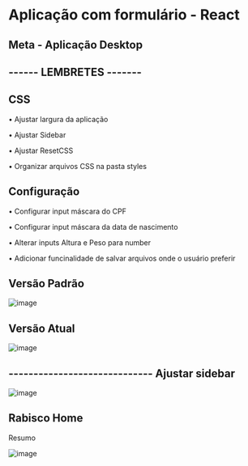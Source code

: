 # Aplicação com formulário - React

## Meta - Aplicação Desktop 

## ------ LEMBRETES -------

## CSS
<p> • Ajustar largura da aplicação </p>
<p> • Ajustar Sidebar </p>
<p> • Ajustar ResetCSS </p>
<p> • Organizar arquivos CSS na pasta styles </p>

## Configuração
<p> • Configurar input máscara do CPF </p>
<p> • Configurar input máscara da data de nascimento </p>
<p> • Alterar inputs Altura e Peso para number </p>
<p> • Adicionar funcinalidade de salvar arquivos onde o usuário preferir </p>

## Versão Padrão 

![image](https://user-images.githubusercontent.com/66530386/159654026-eddaf007-32ff-480f-975d-b1fc0ceff7cf.png)

## Versão Atual

![image](https://user-images.githubusercontent.com/66530386/160307484-d0eaf50b-1a9b-4f38-9b1f-6968ff9988d9.png)

## ----------------------------- Ajustar sidebar

![image](https://user-images.githubusercontent.com/66530386/160307778-449bafab-f555-4fdb-acc4-c9a39a005f54.png)

## Rabisco Home 
<p> Resumo </p>

![image](https://user-images.githubusercontent.com/66530386/160495287-b1ed68fc-2799-4afe-8409-2d5ced267fca.png)

